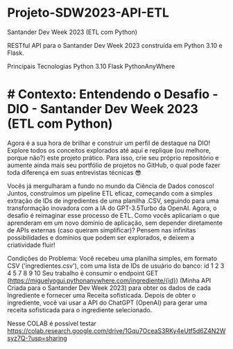 # Projeto-SDW2023-API-ETL
Santander Dev Week 2023 (ETL com Python)

RESTful API para o Santander Dev Week 2023 construída em Python 3.10 e Flask.

Principais Tecnologias
Python 3.10
Flask
PythonAnyWhere

# # Contexto: Entendendo o Desafio - DIO - Santander Dev Week 2023 (ETL com Python)
Agora é a sua hora de brilhar e construir um perfil de destaque na DIO! Explore todos os conceitos explorados até aqui e replique (ou melhore, porque não?) este projeto prático. Para isso, crie seu próprio repositório e aumente ainda mais seu portfólio de projetos no GitHub, o qual pode fazer toda diferença em suas entrevistas técnicas 😎

Vocês já mergulharam a fundo no mundo da Ciência de Dados conosco! Juntos, construímos um pipeline ETL eficaz, começando com a simples extração de IDs de ingredientes de uma planilha .CSV, seguindo para uma transformação inovadora com a IA do GPT-3.5Turbo da OpenAI. Agora, o desafio é reimaginar esse processo de ETL. Como vocês aplicariam o que aprenderam em um novo domínio de aplicação, sem depender diretamente de APIs externas (caso queiram simplificar)? Pensem nas infinitas possibilidades e domínios que podem ser explorados, e deixem a criatividade fluir!

Condições do Problema:
Você recebeu uma planilha simples, em formato CSV ('ingredientes.csv'), com uma lista de IDs de usuário do banco:
id
1
2
3
4
5
7
8
9
10
Seu trabalho é consumir o endpoint GET (https://miguelyogui.pythonanywhere.com/ingrediente/{id}) (Minha API Criada para o Santander Dev Week 2023) para obter os dados de cada Ingrediente e fornecer uma Receita sofisticada.
Depois de obter o ingrediente, você vai usar a API do ChatGPT (OpenAI) para gerar uma receita sofisticada para o ingrediente selecionado. 

Nesse COLAB é possível testar
https://colab.research.google.com/drive/1Gqu7OceaS3RKy4eUtf5d6Z4N2Wsyz7Q-?usp=sharing
